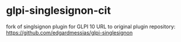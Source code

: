 # glpi-singlesignon-cit
fork of singlsignon plugin for GLPI 10
URL to original plugin repository: https://github.com/edgardmessias/glpi-singlesignon